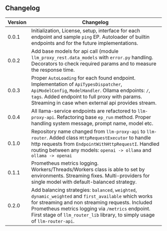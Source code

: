 ## Changelog

| Version | Changelog                                                                                                                                                                                                                                                                                   |
|---------|---------------------------------------------------------------------------------------------------------------------------------------------------------------------------------------------------------------------------------------------------------------------------------------------|
| 0.0.1   | Initialization, License, setup, interface for each endpoint and sample `ping` EP. Autoloader of builtin endpoints and for the future implementations.                                                                                                                                       |
| 0.0.2   | Add base models for api call (module `llm_proxy_rest.data_models` with `error.py` handling. Decorators to check required params and to measure the response time.                                                                                                                           |
| 0.0.3   | Proper `AutoLoading` for each found endpoint. Implementation of `ApiTypesDispatcher`, `ApiModelConfig`, `ModelHandler`. Ollama endpoints: `/`, `tags`. Added endpoint to full proxy with params. Streaming in case when external api provides stream.                                       |
| 0.0.4   | All llama-service endpoints are refactored to `llm-proxy-api`. Refactoring base `ep_run` method. Proper handling system message, prompt name, model etc.                                                                                                                                    |
| 0.1.0   | Repository name changed from `llm-proxy-api` to `llm-router`. Added class `HttpRequestExecutor` to handle http requests from `EndpointWithHttpRequestI`. Handled routing between any models: `openai -> ollama` and `ollama -> openai`                                                      |
| 0.1.1   | Prometheus metrics logging. Workers/Threads/Workers class is able to set by environments. Streaming fixes. Multi-providers for single model with default-balanced strategy.                                                                                                                 |
| 0.2.0   | Add balancing strategies: `balanced`, `weighted`, `dynamic_weighted` and `first_available` which works for streaming and non streaming requests. Included Prometheus metrics logging via `/metrics` endpoint. First stage of `llm_router_lib` library, to simply usage of `llm-router-api`. |

